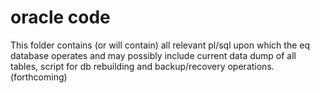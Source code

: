 # oracle code
This folder contains (or will contain) all relevant pl/sql upon which the eq database operates and may possibly include current data dump of all tables, script for db rebuilding and backup/recovery operations. (forthcoming)